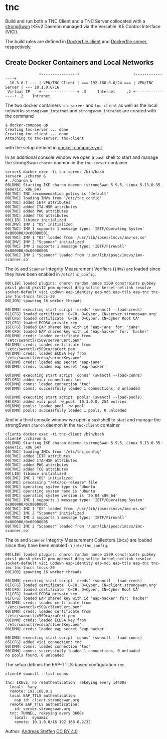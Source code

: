 # tnc

Build and run both a TNC Client and a TNC Server collocated with a [strongSwan][STRONGSWAN]
IKEv2 Daemon managed via the Versatile IKE Control Interface (VICI).

[STRONGSWAN]: https://www.strongswan.org

The build rules are defined in [Dockerfile.client](Dockerfile.client) and
[Dockerfile.server](Dockerfile.server), respectively.

## Create Docker Containers and Local Networks


```
               +----------------+                        +----------------+
  10.3.0.1 --- | VPN/TNC Client | === 192.168.0.0/24 === | VPN/TNC Server | --- 10.1.0.0/16
 Virtual IP    +----------------+ .3     Internet     .2 +----------------+ .2    Intranet
```
The two docker containers `tnc-server` and  `tnc-client` as well as the local networks
`strongswan_internet` and `strongswan_intranet` are created with the command
```console
$ docker-compose up
Creating tnc-server ... done
Creating tnc-client ... done
Attaching to tnc-server, tnc-client

```
with the setup defined in [docker-compose.yml](docker-compose.yml).

In an additional console window we open a `bash` shell to start and manage the strongSwan `charon` daemon in the `tnc-server` container
```console
server$ docker exec -ti tnc-server /bin/bash
server# ./charon &
# ./charon &
00[DMN] Starting IKE charon daemon (strongSwan 5.9.5, Linux 5.13.0-35-generic, x86_64)
00[TNC] TNC recommendation policy is 'default'
00[TNC] loading IMVs from '/etc/tnc_config'
00[TNC] added IETF attributes
00[TNC] added ITA-HSR attributes
00[TNC] added PWG attributes
00[TNC] added TCG attributes
00[LIB] libimcv initialized
00[IMV] IMV 1 "OS" initialized
00[TNC] IMV 1 supports 1 message type: 'IETF/Operating System' 0x000000/0x00000001
00[TNC] IMV 1 "OS" loaded from '/usr/lib/ipsec/imcvs/imv-os.so'
00[IMV] IMV 2 "Scanner" initialized
00[TNC] IMV 2 supports 1 message type: 'IETF/Firewall' 0x000000/0x00000005
00[TNC] IMV 2 "Scanner" loaded from '/usr/lib/ipsec/imcvs/imv-scanner.so'
```
The `OS` and `Scanner` Integrity Measurement Verifiers (`IMVs`) are loaded since
they have been enabled in `/etc/tnc_config`.
```console
00[LIB] loaded plugins: charon random nonce x509 constraints pubkey pkcs1 pkcs8 pkcs12 pem openssl drbg sqlite kernel-netlink resolve socket-default vici updown eap-identity eap-md5 eap-ttls eap-tnc tnc-imv tnc-tnccs tnccs-20
00[JOB] spawning 16 worker threads

00[DMN] executing start script 'creds' (swanctl --load-creds)
01[CFG] loaded certificate 'C=CH, O=Cyber, CN=server.strongswan.org'
08[CFG] loaded certificate 'C=CH, O=Cyber, CN=Cyber Root CA'
12[CFG] loaded ECDSA private key
16[CFG] loaded EAP shared key with id 'eap-jane' for: 'jane'
09[CFG] loaded EAP shared key with id 'eap-hacker' for: 'hacker'
00[DMN] creds: loaded certificate from '/etc/swanctl/x509/serverCert.pem'
00[DMN] creds: loaded certificate from '/etc/swanctl/x509ca/caCert.pem'
00[DMN] creds: loaded ECDSA key from '/etc/swanctl/ecdsa/serverKey.pem'
00[DMN] creds: loaded eap secret 'eap-jane'
00[DMN] creds: loaded eap secret 'eap-hacker'

00[DMN] executing start script 'conns' (swanctl --load-conns)
07[CFG] added vici connection: tnc
00[DMN] conns: loaded connection 'tnc'
00[DMN] conns: successfully loaded 1 connections, 0 unloaded

00[DMN] executing start script 'pools' (swanctl --load-pools)
08[CFG] added vici pool rw_pool: 10.3.0.0, 254 entries
00[DMN] pools: loaded pool 'rw_pool'
00[DMN] pools: successfully loaded 1 pools, 0 unloaded
```
And in a third console window we open a `bash`shell to start and manage the strongSwan `charon` daemon in the `tnc-client` container
```console
client$ docker exec -ti tnc-client /bin/bash
client# ./charon &
00[DMN] Starting IKE charon daemon (strongSwan 5.9.5, Linux 5.13.0-35-generic, x86_64)
00[TNC] loading IMCs from '/etc/tnc_config'
00[TNC] added IETF attributes
00[TNC] added ITA-HSR attributes
00[TNC] added PWG attributes
00[TNC] added TCG attributes
00[LIB] libimcv initialized
00[IMC] IMC 1 "OS" initialized
00[IMC] processing "/etc/os-release" file
00[IMC] operating system type is 'Ubuntu'
00[IMC] operating system name is 'Ubuntu'
00[IMC] operating system version is '20.04 x86_64'
00[TNC] IMC 1 supports 1 message type: 'IETF/Operating System' 0x000000/0x00000001
00[TNC] IMC 1 "OS" loaded from '/usr/lib/ipsec/imcvs/imc-os.so'
00[IMC] IMC 2 "Scanner" initialized
00[TNC] IMC 2 supports 1 message type: 'IETF/Firewall' 0x000000/0x00000005
00[TNC] IMC 2 "Scanner" loaded from '/usr/lib/ipsec/imcvs/imc-scanner.so'
```
The `OS` and `Scanner` Integrity Measurement Collectors (`IMCs`) are loaded since
they have been enabled in `/etc/tnc_config`.
```console
00[LIB] loaded plugins: charon random nonce x509 constraints pubkey pkcs1 pkcs8 pkcs12 pem openssl drbg sqlite kernel-netlink resolve socket-default vici updown eap-identity eap-md5 eap-ttls eap-tnc tnc-imc tnc-tnccs tnccs-20
00[JOB] spawning 16 worker threads

00[DMN] executing start script 'creds' (swanctl --load-creds)
01[CFG] loaded certificate 'C=CH, O=Cyber, CN=client.strongswan.org'
09[CFG] loaded certificate 'C=CH, O=Cyber, CN=Cyber Root CA'
11[CFG] loaded ECDSA private key
01[CFG] loaded EAP shared key with id 'eap-hacker' for: 'hacker'
00[DMN] creds: loaded certificate from '/etc/swanctl/x509/clientCert.pem'
00[DMN] creds: loaded certificate from '/etc/swanctl/x509ca/caCert.pem'
00[DMN] creds: loaded ECDSA key from '/etc/swanctl/ecdsa/clientKey.pem'
00[DMN] creds: loaded eap secret 'eap-hacker'

00[DMN] executing start script 'conns' (swanctl --load-conns)
05[CFG] added vici connection: tnc
00[DMN] conns: loaded connection 'tnc'
00[DMN] conns: successfully loaded 1 connections, 0 unloaded
no pools found, 0 unloaded
```
The setup defines the EAP-TTLS-based configuration `tnc` .
```console
client# swanctl --list-conns
```
```console
tnc: IKEv2, no reauthentication, rekeying every 14400s
  local:  %any
  remote: 192.168.0.2
  local EAP_TTLS authentication:
    eap_id: client.strongswan.org
  remote EAP_TTLS authentication:
    id: server.strongswan.org
  tnc: TUNNEL, rekeying every 3600s
    local:  dynamic
    remote: 10.1.0.0/16 192.168.0.2/32

```

Author:  [Andreas Steffen][AS] [CC BY 4.0][CC]

[AS]: mailto:andreas.steffen@strongsec.net
[CC]: http://creativecommons.org/licenses/by/4.0/

